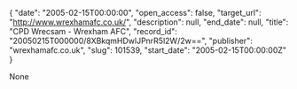 {
  "date": "2005-02-15T00:00:00", 
  "open_access": false, 
  "target_url": "http://www.wrexhamafc.co.uk/", 
  "description": null, 
  "end_date": null, 
  "title": "CPD Wrecsam - Wrexham AFC", 
  "record_id": "20050215T000000/8XBkqmHDwlJPnrR5l2W/2w==", 
  "publisher": "wrexhamafc.co.uk", 
  "slug": 101539, 
  "start_date": "2005-02-15T00:00:00Z"
}

None